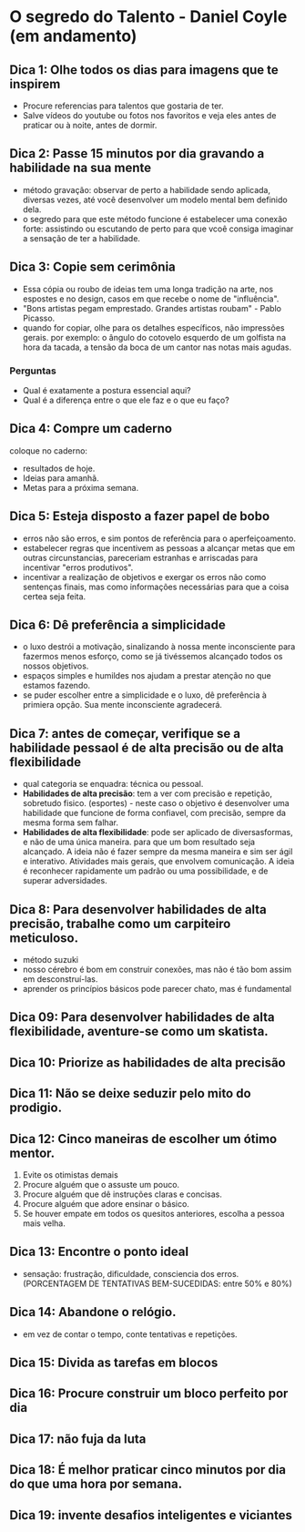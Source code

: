 # O segredo do Talento - Daniel Coyle (em andamento)

## Dica 1: Olhe todos os dias para imagens que te inspirem
- Procure referencias para talentos que gostaria de ter.
- Salve vídeos do youtube ou fotos nos favoritos e veja eles antes de praticar ou à noite, antes de dormir.

## Dica 2: Passe 15 minutos por dia gravando a habilidade na sua mente
- método gravação: observar de perto a habilidade sendo aplicada, diversas vezes, até você desenvolver um modelo mental bem definido dela.
- o segredo para que este método funcione é estabelecer uma conexão forte: assistindo ou escutando de perto para que vcoê consiga imaginar a sensação de ter a habilidade.

## Dica 3: Copie sem cerimônia
- Essa cópia ou roubo de ideias tem uma longa tradição na arte, nos espostes e no design, casos em que recebe o nome de "influência".
- "Bons artistas pegam emprestado. Grandes artistas roubam" - Pablo Picasso.
- quando for copiar, olhe para os detalhes específicos, não impressões gerais. por exemplo: o ângulo do cotovelo esquerdo de um golfista na hora da tacada, a tensão da boca de um cantor nas notas mais agudas.
### Perguntas
- Qual é exatamente a postura essencial aqui?
- Qual é a diferença entre o que ele faz e o que eu faço?


## Dica 4: Compre um caderno
coloque no caderno:
-  resultados de hoje.
-  Ideias para amanhã. 
-  Metas para a próxima semana.

## Dica 5: Esteja disposto a fazer papel de bobo
- erros não são erros, e sim pontos de referência para o aperfeiçoamento.
- estabelecer regras que incentivem as pessoas a alcançar metas que em outras circunstancias, pareceriam estranhas e arriscadas para incentivar "erros produtivos".
- incentivar a realização de objetivos e exergar os erros não como sentenças finais, mas como informações necessárias para que a coisa certea seja feita.

## Dica 6: Dê preferência a simplicidade
- o luxo destrói a motivação, sinalizando à nossa mente inconsciente para fazermos menos esforço, como se já tivéssemos alcançado todos os nossos objetivos. 
- espaços simples e humildes nos ajudam a prestar atenção no que estamos fazendo.
- se puder escolher entre a simplicidade e o luxo, dê preferência à primiera opção. Sua mente inconsciente agradecerá.

## Dica 7: antes de começar, verifique se a habilidade pessaol é de alta precisão ou de alta flexibilidade
- qual categoria se enquadra: técnica ou pessoal.
- **Habilidades de alta precisão**: tem a ver com precisão e repetição, sobretudo fisico. (esportes) - neste caso o objetivo é desenvolver uma habilidade que funcione de forma confiavel, com precisão, sempre da mesma forma sem falhar.
- **Habilidades de alta flexibilidade**: pode ser aplicado de diversasformas, e não  de uma única maneira. para que um bom resultado seja alcançado. A ideia não é fazer sempre da mesma maneira e sim ser ágil e interativo. Atividades mais gerais, que envolvem comunicação. A ideia é reconhecer rapidamente um padrão ou uma possibilidade, e de superar adversidades.
  
## Dica 8: Para desenvolver habilidades de alta precisão, trabalhe como um carpiteiro meticuloso.
- método suzuki
- nosso cérebro é bom em construir conexões, mas não é tão bom assim em desconstruí-las.
- aprender os princípios básicos pode parecer chato, mas é fundamental

## Dica 09: Para desenvolver habilidades de alta flexibilidade, aventure-se como um skatista.

## Dica 10: Priorize as habilidades de alta precisão

## Dica 11: Não se deixe seduzir pelo mito do prodigio.

## Dica 12: Cinco maneiras de escolher um ótimo mentor.

1) Evite os otimistas demais
2) Procure alguém que o assuste um pouco.
3) Procure alguém que dê instruções claras e concisas.
4) Procure alguém que adore ensinar o básico.
5) Se houver empate em todos os quesitos anteriores, escolha a pessoa mais velha.


## Dica 13:  Encontre o ponto ideal

- sensação: frustração, dificuldade, consciencia dos erros. (PORCENTAGEM DE TENTATIVAS BEM-SUCEDIDAS: entre 50% e 80%)

## Dica 14: Abandone o relógio.

- em vez de contar o tempo, conte tentativas e repetições.

## Dica 15: Divida as tarefas em blocos

## Dica 16: Procure construir um bloco perfeito por dia

## Dica 17: não fuja da luta

## Dica 18:  É melhor praticar cinco minutos por dia do que uma hora por semana.

## Dica 19: invente desafios inteligentes e viciantes
